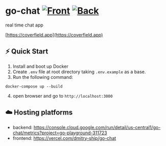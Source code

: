 # go-chat [![Front](https://github.com/Dmitry-Ship/go-chat/actions/workflows/front.yml/badge.svg)](https://github.com/Dmitry-Ship/go-chat/actions/workflows/front.yml) [![Back](https://github.com/Dmitry-Ship/go-chat/actions/workflows/back.yml/badge.svg)](https://github.com/Dmitry-Ship/go-chat/actions/workflows/back.yml)

real time chat app

[https://coverfield.app](https://coverfield.app)

## ⚡️ Quick Start

1. Install and boot up Docker
2. Create `.env` file at root directory taking `.env.example` as a base.
3. Run the following command:

```
docker-compose up --build
```

4. open browser and go to `http://localhost:3000`

## ☁️ Hosting platforms

- backend: https://console.cloud.google.com/run/detail/us-central1/go-chat/metrics?project=go-playground-311723
- frontend: https://vercel.com/dmitry-ship/go-chat

